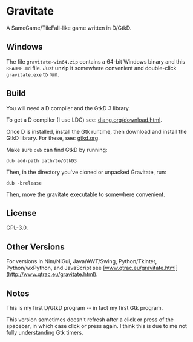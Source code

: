 # Gravitate

A SameGame/TileFall-like game written in D/GtkD.

## Windows

The file `gravitate-win64.zip` contains a 64-bit Windows binary and this
`README.md` file.
Just unzip it somewhere convenient and double-click `gravitate.exe` to run.

## Build

You will need a D compiler and the GtkD 3 library.

To get a D compiler (I use LDC) see: 
[dlang.org/download.html](https://dlang.org/download.html).

Once D is installed, install the Gtk runtime, then download and install
the GtkD library. For these, see:
[gtkd.org](https://gtkd.org/).

Make sure `dub` can find GtkD by running:

`dub add-path path/to/GtkD3`

Then, in the directory you've cloned or unpacked Gravitate, run:

`dub -brelease`

Then, move the gravitate executable to somewhere convenient.

## License

GPL-3.0.

## Other Versions

For versions in Nim/NiGui, Java/AWT/Swing, Python/Tkinter,
Python/wxPython, and JavaScript see
[www.qtrac.eu/gravitate.html](http://www.qtrac.eu/gravitate.html).

## Notes

This is my first D/GtkD program -- in fact my first Gtk program.

This version sometimes doesn't refresh after a click or press of the
spacebar, in which case click or press again. I think this is due to me
not fully understanding Gtk timers.
